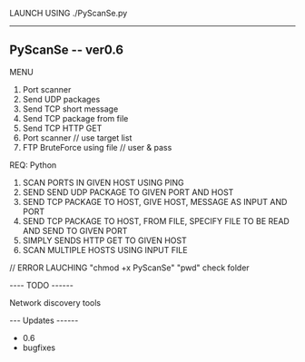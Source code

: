 
LAUNCH USING ./PyScanSe.py

------------------------------
 PyScanSe -- ver0.6
------------------------------
   MENU 
1. Port scanner 
2. Send UDP packages
3. Send TCP short message
4. Send TCP package from file
5. Send TCP HTTP GET
6. Port scanner // use target list
7. FTP BruteForce using file // user & pass 


REQ:
Python

1. SCAN PORTS IN GIVEN HOST USING PING
2. SEND SEND UDP PACKAGE TO GIVEN PORT AND HOST
3. SEND TCP PACKAGE TO HOST, GIVE HOST, MESSAGE AS INPUT AND PORT
4. SEND TCP PACKAGE TO HOST, FROM FILE, SPECIFY FILE TO BE READ AND SEND TO GIVEN PORT
5. SIMPLY SENDS HTTP GET TO GIVEN HOST
6. SCAN MULTIPLE HOSTS USING INPUT FILE

// 	ERROR LAUCHING
 	"chmod +x PyScanSe"
	"pwd" check folder

---- TODO ------

Network discovery tools

--- Updates ------
- 0.6
 - bugfixes


